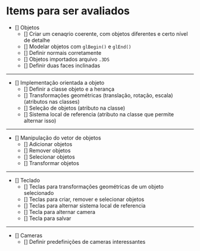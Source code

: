 # Items para ser avaliados

- [] Objetos
  - [] Criar um cenaqrio coerente, com objetos diferentes e certo nível de detalhe
  - [] Modelar objetos com `glBegin()` e `glEnd()`
  - [] Definir normais corretamente
  - [] Objetos importados arquivo `.3DS`
  - [] Definir duas faces inclinadas
---
- [] Implementação orientada a objeto
  - [] Definir a classe objeto e a herança
  - [] Transformações geométricas (translação, rotação, escala) (atributos nas classes)
  - [] Seleção de objetos (atributo na classe)
  - [] Sistema local de referencia (atributo na classe que permite alternar isso)
---
- [] Manipulação do vetor de objetos
  - [] Adicionar objetos
  - [] Remover objetos
  - [] Selecionar objetos
  - [] Transformar objetos
--- 
- [] Teclado
  - [] Teclas para transformações geométricas de um objeto selecionado
  - [] Teclas para criar, remover e selecionar objetos
  - [] Teclas para alternar sistema local de referencia
  - [] Tecla para alternar camera
  - [] Tecla para salvar
--- 
- [] Cameras
  - [] Definir predefinições de cameras interessantes